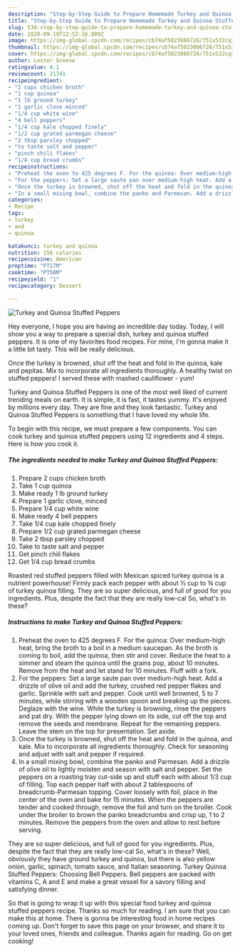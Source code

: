 ```yaml
---
description: "Step-by-Step Guide to Prepare Homemade Turkey and Quinoa Stuffed Peppers"
title: "Step-by-Step Guide to Prepare Homemade Turkey and Quinoa Stuffed Peppers"
slug: 534-step-by-step-guide-to-prepare-homemade-turkey-and-quinoa-stuffed-peppers
date: 2020-09-19T12:52:16.809Z
image: https://img-global.cpcdn.com/recipes/cb74af5023086726/751x532cq70/turkey-and-quinoa-stuffed-peppers-recipe-main-photo.jpg
thumbnail: https://img-global.cpcdn.com/recipes/cb74af5023086726/751x532cq70/turkey-and-quinoa-stuffed-peppers-recipe-main-photo.jpg
cover: https://img-global.cpcdn.com/recipes/cb74af5023086726/751x532cq70/turkey-and-quinoa-stuffed-peppers-recipe-main-photo.jpg
author: Lester Greene
ratingvalue: 4.1
reviewcount: 21741
recipeingredient:
- "2 cups chicken broth"
- "1 cup quinoa"
- "1 lb ground turkey"
- "1 garlic clove minced"
- "1/4 cup white wine"
- "4 bell peppers"
- "1/4 cup kale chopped finely"
- "1/2 cup grated parmegan cheese"
- "2 tbsp parsley chopped"
- "to taste salt and pepper"
- "pinch chili flakes"
- "1/4 cup bread crumbs"
recipeinstructions:
- "Preheat the oven to 425 degrees F. For the quinoa: Over medium-high heat, bring the broth to a boil in a medium saucepan. As the broth is coming to boil, add the quinoa, then stir and cover. Reduce the heat to a simmer and steam the quinoa until the grains pop, about 10 minutes. Remove from the heat and let stand for 10 minutes. Fluff with a fork."
- "For the peppers: Set a large saute pan over medium-high heat. Add a drizzle of olive oil and add the turkey, crushed red pepper flakes and garlic. Sprinkle with salt and pepper. Cook until well browned, 5 to 7 minutes, while stirring with a wooden spoon and breaking up the pieces. Deglaze with the wine. While the turkey is browning, rinse the peppers and pat dry. With the pepper lying down on its side, cut off the top and remove the seeds and membrane. Repeat for the remaining peppers. Leave the stem on the top for presentation. Set aside."
- "Once the turkey is browned, shut off the heat and fold in the quinoa, and kale. Mix to incorporate all ingredients thoroughly. Check for seasoning and adjust with salt and pepper if required."
- "In a small mixing bowl, combine the panko and Parmesan. Add a drizzle of olive oil to lightly moisten and season with salt and pepper. Set the peppers on a roasting tray cut-side up and stuff each with about 1/3 cup of filling. Top each pepper half with about 2 tablespoons of breadcrumb-Parmesan topping. Cover loosely with foil, place in the center of the oven and bake for 15 minutes. When the peppers are tender and cooked through, remove the foil and turn on the broiler. Cook under the broiler to brown the panko breadcrumbs and crisp up, 1 to 2 minutes. Remove the peppers from the oven and allow to rest before serving."
categories:
- Recipe
tags:
- turkey
- and
- quinoa

katakunci: turkey and quinoa 
nutrition: 156 calories
recipecuisine: American
preptime: "PT17M"
cooktime: "PT50M"
recipeyield: "1"
recipecategory: Dessert

---
```



![Turkey and Quinoa Stuffed Peppers](https://img-global.cpcdn.com/recipes/cb74af5023086726/751x532cq70/turkey-and-quinoa-stuffed-peppers-recipe-main-photo.jpg)

Hey everyone, I hope you are having an incredible day today. Today, I will show you a way to prepare a special dish, turkey and quinoa stuffed peppers. It is one of my favorites food recipes. For mine, I'm gonna make it a little bit tasty. This will be really delicious.

Once the turkey is browned, shut off the heat and fold in the quinoa, kale and pepitas. Mix to incorporate all ingredients thoroughly. A healthy twist on stuffed peppers! I served these with mashed cauliflower - yum!

Turkey and Quinoa Stuffed Peppers is one of the most well liked of current trending meals on earth. It is simple, it is fast, it tastes yummy. It's enjoyed by millions every day. They are fine and they look fantastic. Turkey and Quinoa Stuffed Peppers is something that I have loved my whole life.


To begin with this recipe, we must prepare a few components. You can cook turkey and quinoa stuffed peppers using 12 ingredients and 4 steps. Here is how you cook it.

<!--inarticleads1-->

##### The ingredients needed to make Turkey and Quinoa Stuffed Peppers:

1. Prepare 2 cups chicken broth
1. Take 1 cup quinoa
1. Make ready 1 lb ground turkey
1. Prepare 1 garlic clove, minced
1. Prepare 1/4 cup white wine
1. Make ready 4 bell peppers
1. Take 1/4 cup kale chopped finely
1. Prepare 1/2 cup grated parmegan cheese
1. Take 2 tbsp parsley chopped
1. Take to taste salt and pepper
1. Get pinch chili flakes
1. Get 1/4 cup bread crumbs


Roasted red stuffed peppers filled with Mexican spiced turkey quinoa is a nutrient powerhouse! Firmly pack each pepper with about ½ cup to ¾ cup of turkey quinoa filling. They are so super delicious, and full of good for you ingredients. Plus, despite the fact that they are really low-cal So, what&#39;s in these? 

<!--inarticleads2-->

##### Instructions to make Turkey and Quinoa Stuffed Peppers:

1. Preheat the oven to 425 degrees F. For the quinoa: Over medium-high heat, bring the broth to a boil in a medium saucepan. As the broth is coming to boil, add the quinoa, then stir and cover. Reduce the heat to a simmer and steam the quinoa until the grains pop, about 10 minutes. Remove from the heat and let stand for 10 minutes. Fluff with a fork.
1. For the peppers: Set a large saute pan over medium-high heat. Add a drizzle of olive oil and add the turkey, crushed red pepper flakes and garlic. Sprinkle with salt and pepper. Cook until well browned, 5 to 7 minutes, while stirring with a wooden spoon and breaking up the pieces. Deglaze with the wine. While the turkey is browning, rinse the peppers and pat dry. With the pepper lying down on its side, cut off the top and remove the seeds and membrane. Repeat for the remaining peppers. Leave the stem on the top for presentation. Set aside.
1. Once the turkey is browned, shut off the heat and fold in the quinoa, and kale. Mix to incorporate all ingredients thoroughly. Check for seasoning and adjust with salt and pepper if required.
1. In a small mixing bowl, combine the panko and Parmesan. Add a drizzle of olive oil to lightly moisten and season with salt and pepper. Set the peppers on a roasting tray cut-side up and stuff each with about 1/3 cup of filling. Top each pepper half with about 2 tablespoons of breadcrumb-Parmesan topping. Cover loosely with foil, place in the center of the oven and bake for 15 minutes. When the peppers are tender and cooked through, remove the foil and turn on the broiler. Cook under the broiler to brown the panko breadcrumbs and crisp up, 1 to 2 minutes. Remove the peppers from the oven and allow to rest before serving.


They are so super delicious, and full of good for you ingredients. Plus, despite the fact that they are really low-cal So, what&#39;s in these? Well, obviously they have ground turkey and quinoa, but there is also yellow onion, garlic, spinach, tomato sauce, and Italian seasoning. Turkey Quinoa Stuffed Peppers: Choosing Bell Peppers. Bell peppers are packed with vitamins C, A and E and make a great vessel for a savory filling and satisfying dinner. 

So that is going to wrap it up with this special food turkey and quinoa stuffed peppers recipe. Thanks so much for reading. I am sure that you can make this at home. There is gonna be interesting food in home recipes coming up. Don't forget to save this page on your browser, and share it to your loved ones, friends and colleague. Thanks again for reading. Go on get cooking!
